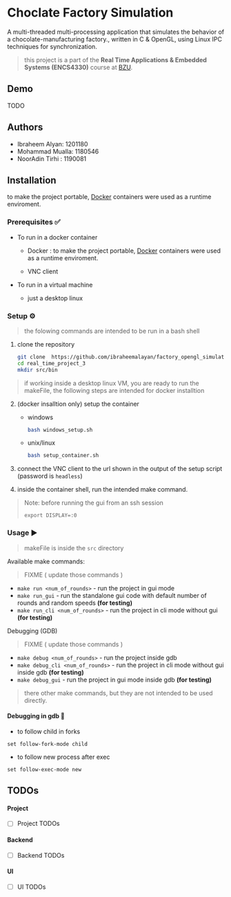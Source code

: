 # Choclate Factory Simulation

A multi-threaded multi-processing application that simulates the behavior of a chocolate-manufacturing factory., written in C & OpenGL, using Linux IPC techniques for synchronization. 

> this project is a part of the **Real Time Applications & Embedded Systems (ENCS4330)** course at [BZU](https://www.birzeit.edu).

## Demo

TODO
<!-- TODO Demo Video -->


## Authors
* Ibraheem Alyan: 1201180
* Mohammad Mualla: 1180546
* NoorAdin Tirhi : 1190081

## Installation

to make the project portable, [Docker](https://www.docker.com) containers were used as a runtime enviroment.

### Prerequisites ✅
* To run in a docker container
    
    * Docker : to make the project portable, [Docker](https://www.docker.com) containers were used as a runtime enviroment.

    * VNC client
    
* To run in a virtual machine
    * just a desktop linux

### Setup ⚙️

> the folowing commands are intended to be run in a bash shell

1. clone the repository
    ```bash
    git clone  https://github.com/ibraheemalayan/factory_opengl_simulation.git real_time_project_3
    cd real_time_project_3
    mkdir src/bin
    ```

> if working inside a desktop linux VM, you are ready to run the makeFile, the following steps are intended for docker installtion

2. (docker insalltion only) setup the container
    * windows
        ```bash
        bash windows_setup.sh
        ```
    * unix/linux
        ```bash
        bash setup_container.sh
        ```
3. connect the VNC client to the url shown in the output of the setup script (password is `headless`)


4. inside the container shell, run the intended make command.


> Note: before running the gui from an ssh session
> 
> ```
> export DISPLAY=:0
> ```

### Usage ▶️

> makeFile is inside the `src` directory

Available make commands:

> FIXME ( update those commands )
* `make run <num_of_rounds>` - run the project in gui mode
* `make run_gui` - run the standalone gui code with default number of rounds and random speeds **(for testing)**
* `make run_cli <num_of_rounds>` - run the project in cli mode without gui **(for testing)**

Debugging (GDB)

> FIXME ( update those commands )
* `make debug <num_of_rounds>` - run the project inside gdb
* `make debug_cli <num_of_rounds>` - run the project in cli mode without gui inside gdb **(for testing)**
* `make debug_gui` - run the project in gui mode inside gdb **(for testing)**


> there other make commands, but they are not intended to be used directly.

#### Debugging in gdb 🐞

* to follow child in forks
```
set follow-fork-mode child
```


* to follow new process after exec 
```
set follow-exec-mode new
```


## TODOs

#### Project

* [ ] Project TODOs

#### Backend

* [ ] Backend TODOs

#### UI

* [ ] UI TODOs
